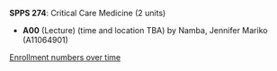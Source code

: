 **SPPS 274**: Critical Care Medicine (2 units)

- **A00** (Lecture) (time and location TBA) by Namba, Jennifer Mariko (A11064901)

[Enrollment numbers over time](./SPPS274.tsv)
